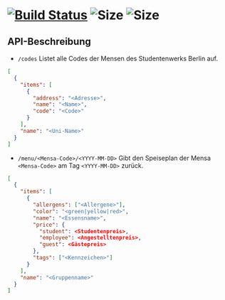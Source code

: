# [![Build Status](https://img.shields.io/travis/kmein/menstruation-server.rs.svg?style=flat-square&logo=travis)](https://travis-ci.org/kmein/menstruation-server.rs) ![Size](https://img.shields.io/github/languages/code-size/kmein/menstruation-server.rs.svg?style=flat-square&logo=rust&logoColor=white) ![Size](https://img.shields.io/docker/automated/stoeppke/menstruation-server.rs.svg?style=flat-square)


## API-Beschreibung

* `/codes` Listet alle Codes der Mensen des Studentenwerks Berlin auf.

```json
[
  {
    "items": [
      {
        "address": "<Adresse>",
        "name": "<Name>",
        "code": "<Code>"
      }
    ],
    "name": "<Uni-Name>"
  }
]
```

* `/menu/<Mensa-Code>/<YYYY-MM-DD>` Gibt den Speiseplan der Mensa `<Mensa-Code>` am Tag `<YYYY-MM-DD>` zurück.

```json
[
  {
    "items": [
      {
        "allergens": ["<Allergene>"],
        "color": "<green|yellow|red>",
        "name": "<Essensname>",
        "price": {
          "student": <Studentenpreis>,
          "employee": <Angestelltenpreis>,
          "guest": <Gästepreis>
        },
        "tags": ["<Kennzeichen>"]
      }
    ],
    "name": "<Gruppenname>"
  }
]
```


